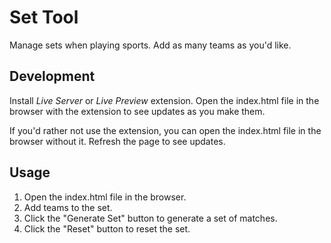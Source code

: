 # Set Tool

Manage sets when playing sports. Add as many teams as you'd like.

## Development

Install *Live Server* or *Live Preview* extension. Open the index.html file in the browser with the extension to see updates as you make them.

If you'd rather not use the extension, you can open the index.html file in the browser without it. Refresh the page to see updates.

## Usage

1. Open the index.html file in the browser.
2. Add teams to the set.
3. Click the "Generate Set" button to generate a set of matches.
4. Click the "Reset" button to reset the set.
